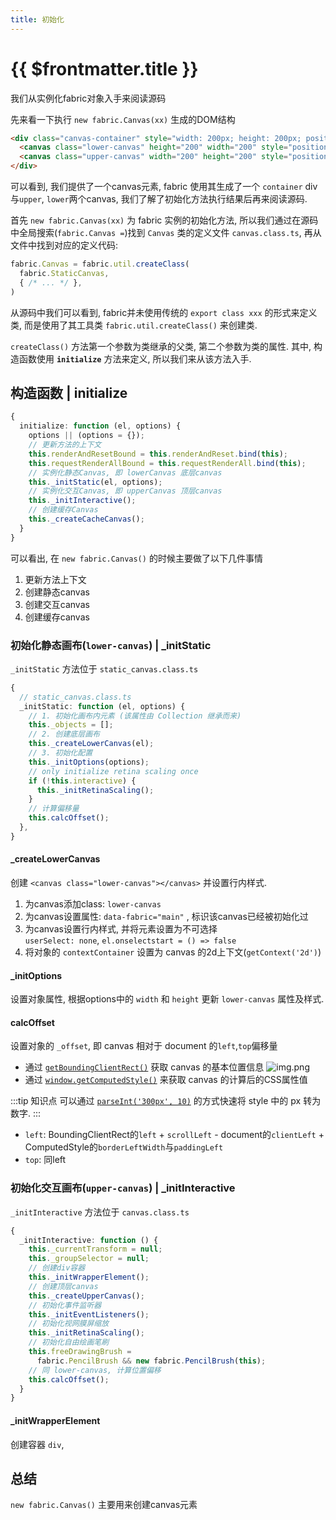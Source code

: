 ```yaml
---
title: 初始化
---
```


# {{ $frontmatter.title }}

我们从实例化fabric对象入手来阅读源码

先来看一下执行 `new fabric.Canvas(xx)` 生成的DOM结构
```html
<div class="canvas-container" style="width: 200px; height: 200px; position: relative; user-select: none;">
  <canvas class="lower-canvas" height="200" width="200" style="position: absolute; width: 200px; height: 200px; left: 0px; top: 0px; touch-action: none; user-select: none;"></canvas>
  <canvas class="upper-canvas" width="200" height="200" style="position: absolute; width: 200px; height: 200px; left: 0px; top: 0px; touch-action: none; user-select: none; cursor: default;"></canvas>
</div>
```
可以看到, 我们提供了一个canvas元素, fabric 使用其生成了一个 `container` div与`upper`, `lower`两个canvas, 我们了解了初始化方法执行结果后再来阅读源码.

首先 `new fabric.Canvas(xx)` 为 fabric 实例的初始化方法, 所以我们通过在源码中全局搜索(`fabric.Canvas =`)找到 `Canvas` 类的定义文件 `canvas.class.ts`, 再从文件中找到对应的定义代码:

```typescript {1}
fabric.Canvas = fabric.util.createClass(
  fabric.StaticCanvas,
  { /* ... */ },
)
```

从源码中我们可以看到, fabric并未使用传统的 `export class xxx` 的形式来定义类, 而是使用了其工具类 `fabric.util.createClass()` 来创建类.

`createClass()` 方法第一个参数为类继承的父类, 第二个参数为类的属性.
其中, 构造函数使用 **`initialize`** 方法来定义, 所以我们来从该方法入手.


## 构造函数 | initialize

```typescript
{
  initialize: function (el, options) {
    options || (options = {});
    // 更新方法的上下文
    this.renderAndResetBound = this.renderAndReset.bind(this);
    this.requestRenderAllBound = this.requestRenderAll.bind(this);
    // 实例化静态Canvas, 即 lowerCanvas 底层canvas
    this._initStatic(el, options);
    // 实例化交互Canvas, 即 upperCanvas 顶层canvas
    this._initInteractive();
    // 创建缓存Canvas
    this._createCacheCanvas();
  }
}
```

可以看出, 在 `new fabric.Canvas()` 的时候主要做了以下几件事情

1. 更新方法上下文
2. 创建静态canvas
3. 创建交互canvas
4. 创建缓存canvas

### 初始化静态画布(`lower-canvas`) | _initStatic


`_initStatic` 方法位于 `static_canvas.class.ts`

```typescript
{
  // static_canvas.class.ts
  _initStatic: function (el, options) {
    // 1. 初始化画布内元素 (该属性由 Collection 继承而来)
    this._objects = [];
    // 2. 创建底层画布
    this._createLowerCanvas(el);
    // 3. 初始化配置
    this._initOptions(options);
    // only initialize retina scaling once
    if (!this.interactive) {
      this._initRetinaScaling();
    }
    // 计算偏移量
    this.calcOffset();
  },
}
```

#### _createLowerCanvas

创建 `<canvas class="lower-canvas"></canvas>` 并设置行内样式.

1. 为canvas添加class: `lower-canvas` 
2. 为canvas设置属性: `data-fabric="main"` , 标识该canvas已经被初始化过
3. 为canvas设置行内样式, 并将元素设置为不可选择  
   `userSelect: none`, `el.onselectstart = () => false`
4. 将对象的 `contextContainer` 设置为 canvas 的2d上下文(`getContext('2d')`)


#### _initOptions

设置对象属性, 根据options中的 `width` 和 `height` 更新 `lower-canvas` 属性及样式.

#### calcOffset

设置对象的 `_offset`, 即 canvas 相对于 document 的`left`,`top`偏移量

+ 通过 [`getBoundingClientRect()`](https://developer.mozilla.org/en-US/docs/Web/API/Element/getBoundingClientRect) 获取 canvas 的基本位置信息
![img.png](/imgs/getBoundingClientRect.png)
+ 通过 [`window.getComputedStyle()`](https://developer.mozilla.org/en-US/docs/Web/API/Window/getComputedStyle) 来获取 canvas 的计算后的CSS属性值

:::tip 知识点
可以通过 [`parseInt('300px', 10)`](https://developer.mozilla.org/en-US/docs/Web/JavaScript/Reference/Global_Objects/parseInt) 的方式快速将 style 中的 px 转为数字.
:::

+ `left`: BoundingClientRect的`left` + `scrollLeft` - document的`clientLeft` + ComputedStyle的`borderLeftWidth`与`paddingLeft`
+ `top`: 同left

### 初始化交互画布(`upper-canvas`) | _initInteractive

`_initInteractive` 方法位于 `canvas.class.ts`

```typescript
{
  _initInteractive: function () {
    this._currentTransform = null;
    this._groupSelector = null;
    // 创建div容器
    this._initWrapperElement();
    // 创建顶层canvas
    this._createUpperCanvas();
    // 初始化事件监听器
    this._initEventListeners();
    // 初始化视网膜屏缩放
    this._initRetinaScaling();
    // 初始化自由绘画笔刷
    this.freeDrawingBrush =
      fabric.PencilBrush && new fabric.PencilBrush(this);
    // 同 lower-canvas, 计算位置偏移
    this.calcOffset();
  }
}
```

#### _initWrapperElement

创建容器 `div`, 


## 总结

`new fabric.Canvas()` 主要用来创建canvas元素

